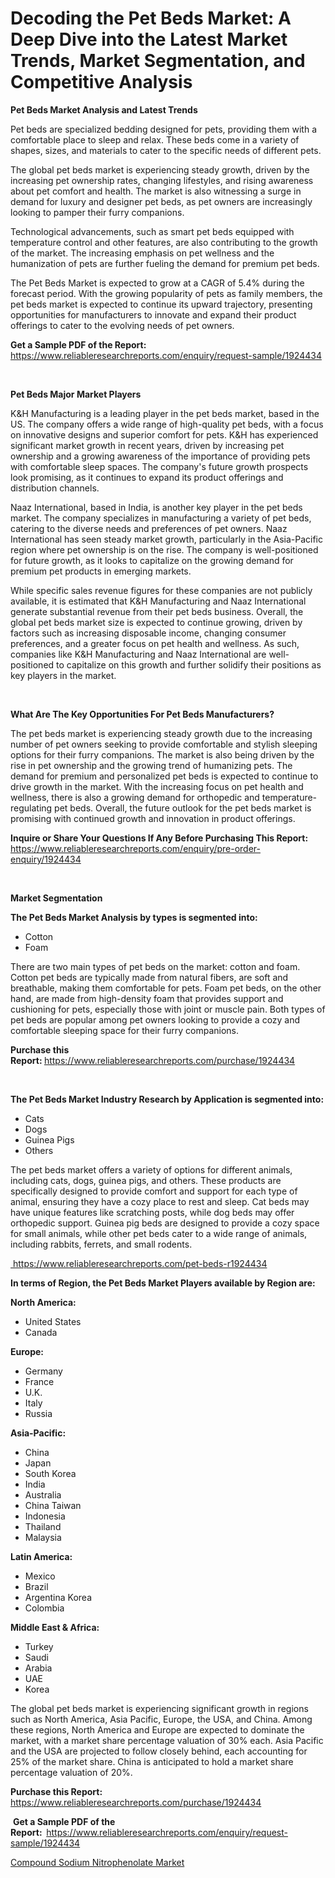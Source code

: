<p><h1>Decoding the Pet Beds Market: A Deep Dive into the Latest Market Trends, Market Segmentation, and Competitive Analysis</h1></p><p><strong>Pet Beds Market Analysis and Latest Trends</strong></p>
<p><p>Pet beds are specialized bedding designed for pets, providing them with a comfortable place to sleep and relax. These beds come in a variety of shapes, sizes, and materials to cater to the specific needs of different pets.</p><p>The global pet beds market is experiencing steady growth, driven by the increasing pet ownership rates, changing lifestyles, and rising awareness about pet comfort and health. The market is also witnessing a surge in demand for luxury and designer pet beds, as pet owners are increasingly looking to pamper their furry companions.</p><p>Technological advancements, such as smart pet beds equipped with temperature control and other features, are also contributing to the growth of the market. The increasing emphasis on pet wellness and the humanization of pets are further fueling the demand for premium pet beds.</p><p>The Pet Beds Market is expected to grow at a CAGR of 5.4% during the forecast period. With the growing popularity of pets as family members, the pet beds market is expected to continue its upward trajectory, presenting opportunities for manufacturers to innovate and expand their product offerings to cater to the evolving needs of pet owners.</p></p>
<p><strong>Get a Sample PDF of the Report:&nbsp;</strong> <a href="https://www.reliableresearchreports.com/enquiry/request-sample/1924434">https://www.reliableresearchreports.com/enquiry/request-sample/1924434</a></p>
<p>&nbsp;</p>
<p><strong>Pet Beds Major Market Players</strong></p>
<p><p>K&H Manufacturing is a leading player in the pet beds market, based in the US. The company offers a wide range of high-quality pet beds, with a focus on innovative designs and superior comfort for pets. K&H has experienced significant market growth in recent years, driven by increasing pet ownership and a growing awareness of the importance of providing pets with comfortable sleep spaces. The company's future growth prospects look promising, as it continues to expand its product offerings and distribution channels.</p><p>Naaz International, based in India, is another key player in the pet beds market. The company specializes in manufacturing a variety of pet beds, catering to the diverse needs and preferences of pet owners. Naaz International has seen steady market growth, particularly in the Asia-Pacific region where pet ownership is on the rise. The company is well-positioned for future growth, as it looks to capitalize on the growing demand for premium pet products in emerging markets.</p><p>While specific sales revenue figures for these companies are not publicly available, it is estimated that K&H Manufacturing and Naaz International generate substantial revenue from their pet beds business. Overall, the global pet beds market size is expected to continue growing, driven by factors such as increasing disposable income, changing consumer preferences, and a greater focus on pet health and wellness. As such, companies like K&H Manufacturing and Naaz International are well-positioned to capitalize on this growth and further solidify their positions as key players in the market.</p></p>
<p>&nbsp;</p>
<p><strong>What Are The Key Opportunities For Pet Beds Manufacturers?</strong></p>
<p><p>The pet beds market is experiencing steady growth due to the increasing number of pet owners seeking to provide comfortable and stylish sleeping options for their furry companions. The market is also being driven by the rise in pet ownership and the growing trend of humanizing pets. The demand for premium and personalized pet beds is expected to continue to drive growth in the market. With the increasing focus on pet health and wellness, there is also a growing demand for orthopedic and temperature-regulating pet beds. Overall, the future outlook for the pet beds market is promising with continued growth and innovation in product offerings.</p></p>
<p><strong>Inquire or Share Your Questions If Any Before Purchasing This Report:</strong> <a href="https://www.reliableresearchreports.com/enquiry/pre-order-enquiry/1924434">https://www.reliableresearchreports.com/enquiry/pre-order-enquiry/1924434</a></p>
<p>&nbsp;</p>
<p><strong>Market Segmentation</strong></p>
<p><strong>The Pet Beds Market Analysis by types is segmented into:</strong></p>
<p><ul><li>Cotton</li><li>Foam</li></ul></p>
<p><p>There are two main types of pet beds on the market: cotton and foam. Cotton pet beds are typically made from natural fibers, are soft and breathable, making them comfortable for pets. Foam pet beds, on the other hand, are made from high-density foam that provides support and cushioning for pets, especially those with joint or muscle pain. Both types of pet beds are popular among pet owners looking to provide a cozy and comfortable sleeping space for their furry companions.</p></p>
<p><strong>Purchase this Report:&nbsp;</strong><a href="https://www.reliableresearchreports.com/purchase/1924434">https://www.reliableresearchreports.com/purchase/1924434</a></p>
<p>&nbsp;</p>
<p><strong>The Pet Beds Market Industry Research by Application is segmented into:</strong></p>
<p><ul><li>Cats</li><li>Dogs</li><li>Guinea Pigs</li><li>Others</li></ul></p>
<p><p>The pet beds market offers a variety of options for different animals, including cats, dogs, guinea pigs, and others. These products are specifically designed to provide comfort and support for each type of animal, ensuring they have a cozy place to rest and sleep. Cat beds may have unique features like scratching posts, while dog beds may offer orthopedic support. Guinea pig beds are designed to provide a cozy space for small animals, while other pet beds cater to a wide range of animals, including rabbits, ferrets, and small rodents.</p></p>
<p><a href="https://www.reliableresearchreports.com/pet-beds-r1924434">&nbsp;https://www.reliableresearchreports.com/pet-beds-r1924434</a></p>
<p><strong>In terms of Region, the Pet Beds Market Players available by Region are:</strong></p>
<p>
    <p> <strong> North America: </strong>
        <ul>
            <li>United States</li>
            <li>Canada</li>
        </ul>
        </p> 
    <p> <strong> Europe: </strong>
        <ul>
            <li>Germany</li>
            <li>France</li>
            <li>U.K.</li>
            <li>Italy</li>
            <li>Russia</li>
        </ul>
        </p> 
    <p> <strong> Asia-Pacific: </strong>
        <ul>
            <li>China</li>
            <li>Japan</li>
            <li>South Korea</li>
            <li>India</li>
            <li>Australia</li>
            <li>China Taiwan</li>
            <li>Indonesia</li>
            <li>Thailand</li>
            <li>Malaysia</li>
        </ul>
        </p> 
    <p> <strong> Latin America: </strong>
        <ul>
            <li>Mexico</li>
            <li>Brazil</li>
            <li>Argentina Korea</li>
            <li>Colombia</li>
        </ul>
        </p> 
    <p> <strong> Middle East & Africa: </strong>
        <ul>
            <li>Turkey</li>
            <li>Saudi</li>
            <li>Arabia</li>
            <li>UAE</li>
            <li>Korea</li>
        </ul>
    </p>
    </p>
<p><p>The global pet beds market is experiencing significant growth in regions such as North America, Asia Pacific, Europe, the USA, and China. Among these regions, North America and Europe are expected to dominate the market, with a market share percentage valuation of 30% each. Asia Pacific and the USA are projected to follow closely behind, each accounting for 25% of the market share. China is anticipated to hold a market share percentage valuation of 20%.</p></p>
<p><strong>Purchase this Report: </strong><a href="https://www.reliableresearchreports.com/purchase/1924434">https://www.reliableresearchreports.com/purchase/1924434</a></p>
<p>&nbsp;<strong>Get a Sample PDF of the Report:&nbsp;&nbsp;</strong><a href="https://www.reliableresearchreports.com/enquiry/request-sample/1924434">https://www.reliableresearchreports.com/enquiry/request-sample/1924434</a></p>
<p><strong></strong></p>
<p><p><a href="https://view.publitas.com/reportprime-1/global-compound-sodium-nitrophenolate-market-size-and-market-trends-analysis-by-regional-outlook-competitive-strategies-forecasted-for-period-from-2024-to-2031/">Compound Sodium Nitrophenolate Market</a></p></p>